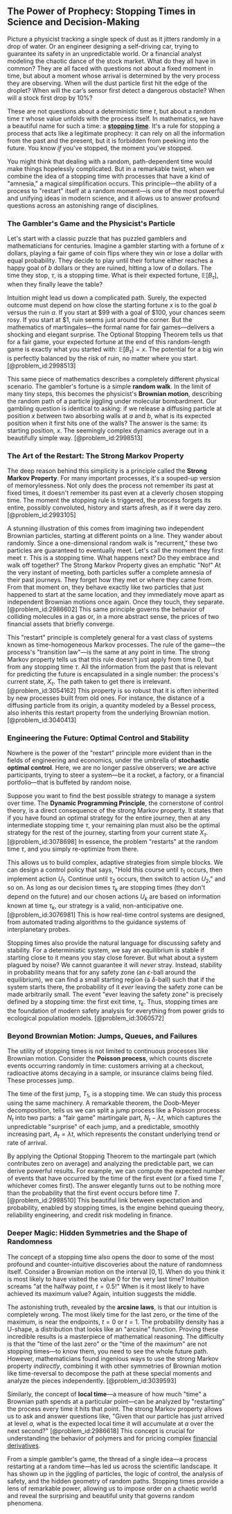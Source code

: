 ## The Power of Prophecy: Stopping Times in Science and Decision-Making

Picture a physicist tracking a single speck of dust as it jitters randomly in a drop of water. Or an engineer designing a self-driving car, trying to guarantee its safety in an unpredictable world. Or a financial analyst modeling the chaotic dance of the stock market. What do they all have in common? They are all faced with questions not about a fixed moment in time, but about a moment whose arrival is determined by the very process they are observing. When will the dust particle first hit the edge of the droplet? When will the car’s sensor first detect a dangerous obstacle? When will a stock first drop by 10%?

These are not questions about a deterministic time $t$, but about a random time $\tau$ whose value unfolds with the process itself. In mathematics, we have a beautiful name for such a time: a **[stopping time](@article_id:269803)**. It's a rule for stopping a process that acts like a legitimate prophecy: it can rely on all the information from the past and the present, but it is forbidden from peeking into the future. You know *if* you've stopped, the moment you've stopped.

You might think that dealing with a random, path-dependent time would make things hopelessly complicated. But in a remarkable twist, when we combine the idea of a stopping time with processes that have a kind of "amnesia," a magical simplification occurs. This principle—the ability of a process to "restart" itself at a random moment—is one of the most powerful and unifying ideas in modern science, and it allows us to answer profound questions across an astonishing range of disciplines.

### The Gambler's Game and the Physicist's Particle

Let's start with a classic puzzle that has puzzled gamblers and mathematicians for centuries. Imagine a gambler starting with a fortune of $x$ dollars, playing a fair game of coin flips where they win or lose a dollar with equal probability. They decide to play until their fortune either reaches a happy goal of $b$ dollars or they are ruined, hitting a low of $a$ dollars. The time they stop, $\tau$, is a stopping time. What is their expected fortune, $\mathbb{E}[B_{\tau}]$, when they finally leave the table?

Intuition might lead us down a complicated path. Surely, the expected outcome must depend on how close the starting fortune $x$ is to the goal $b$ versus the ruin $a$. If you start at $99 with a goal of $100, your chances seem rosy. If you start at $1, ruin seems just around the corner. But the mathematics of martingales—the formal name for fair games—delivers a shocking and elegant surprise. The Optional Stopping Theorem tells us that for a fair game, your expected fortune at the end of this random-length game is exactly what you started with: $\mathbb{E}[B_{\tau}] = x$. The potential for a big win is perfectly balanced by the risk of ruin, no matter where you start. [@problem_id:2998513]

This same piece of mathematics describes a completely different physical scenario. The gambler's fortune is a simple **random walk**. In the limit of many tiny steps, this becomes the physicist's **Brownian motion**, describing the random path of a particle jiggling under molecular bombardment. Our gambling question is identical to asking: if we release a diffusing particle at position $x$ between two absorbing walls at $a$ and $b$, what is its expected position when it first hits one of the walls? The answer is the same: its starting position, $x$. The seemingly complex dynamics average out in a beautifully simple way. [@problem_id:2998513]

### The Art of the Restart: The Strong Markov Property

The deep reason behind this simplicity is a principle called the **Strong Markov Property**. For many important processes, it's a souped-up version of memorylessness. Not only does the process not remember its past at fixed times, it doesn't remember its past even at a cleverly chosen stopping time. The moment the stopping rule is triggered, the process forgets its entire, possibly convoluted, history and starts afresh, as if it were day zero. [@problem_id:2993105]

A stunning illustration of this comes from imagining two independent Brownian particles, starting at different points on a line. They wander about randomly. Since a one-dimensional random walk is "recurrent," these two particles are guaranteed to eventually meet. Let's call the moment they first meet $\tau$. This is a stopping time. What happens next? Do they embrace and walk off together? The Strong Markov Property gives an emphatic "No!" At the very instant of meeting, both particles suffer a complete amnesia of their past journeys. They forget how they met or where they came from. From that moment on, they behave exactly like two particles that just happened to start at the same location, and they immediately move apart as independent Brownian motions once again. Once they touch, they separate. [@problem_id:2986602] This same principle governs the behavior of colliding molecules in a gas or, in a more abstract sense, the prices of two financial assets that briefly converge.

This "restart" principle is completely general for a vast class of systems known as time-homogeneous Markov processes. The rule of the game—the process's "transition law"—is the same at any point in time. The strong Markov property tells us that this rule doesn't just apply from time 0, but from any stopping time $\tau$. All the information from the past that is relevant for predicting the future is encapsulated in a single number: the process's current state, $X_{\tau}$. The path taken to get there is irrelevant. [@problem_id:3054162] This property is so robust that it is often inherited by new processes built from old ones. For instance, the distance of a diffusing particle from its origin, a quantity modeled by a Bessel process, also inherits this restart property from the underlying Brownian motion. [@problem_id:3040413]

### Engineering the Future: Optimal Control and Stability

Nowhere is the power of the "restart" principle more evident than in the fields of engineering and economics, under the umbrella of **stochastic optimal control**. Here, we are no longer passive observers; we are active participants, trying to steer a system—be it a rocket, a factory, or a financial portfolio—that is buffeted by random noise.

Suppose you want to find the best possible strategy to manage a system over time. The **Dynamic Programming Principle**, the cornerstone of control theory, is a direct consequence of the strong Markov property. It states that if you have found an optimal strategy for the entire journey, then at any intermediate stopping time $\tau$, your remaining plan must also be the optimal strategy for the rest of the journey, starting from your current state $X_{\tau}$. [@problem_id:3078698] In essence, the problem "restarts" at the random time $\tau$, and you simply re-optimize from there.

This allows us to build complex, adaptive strategies from simple blocks. We can design a control policy that says, "Hold this course until $\tau_1$ occurs, then implement action $U_1$. Continue until $\tau_2$ occurs, then switch to action $U_2$," and so on. As long as our decision times $\tau_k$ are stopping times (they don't depend on the future) and our chosen actions $U_k$ are based on information known at time $\tau_k$, our strategy is a valid, non-anticipative one. [@problem_id:3076981] This is how real-time control systems are designed, from automated trading algorithms to the guidance systems of interplanetary probes.

Stopping times also provide the natural language for discussing safety and stability. For a deterministic system, we say an equilibrium is stable if starting close to it means you stay close forever. But what about a system plagued by noise? We cannot guarantee it will *never* stray. Instead, stability in probability means that for any safety zone (an $\varepsilon$-ball around the equilibrium), we can find a small starting region (a $\delta$-ball) such that if the system starts there, the probability of it *ever* leaving the safety zone can be made arbitrarily small. The event "ever leaving the safety zone" is precisely defined by a stopping time: the first exit time, $\tau_{\varepsilon}$. Thus, stopping times are the foundation of modern safety analysis for everything from power grids to ecological population models. [@problem_id:3060572]

### Beyond Brownian Motion: Jumps, Queues, and Failures

The utility of stopping times is not limited to continuous processes like Brownian motion. Consider the **Poisson process**, which counts discrete events occurring randomly in time: customers arriving at a checkout, radioactive atoms decaying in a sample, or insurance claims being filed. These processes jump.

The time of the first jump, $T_1$, is a stopping time. We can study this process using the same machinery. A remarkable theorem, the Doob-Meyer decomposition, tells us we can split a jump process like a Poisson process $N_t$ into two parts: a "fair game" martingale part, $N_t - \lambda t$, which captures the unpredictable "surprise" of each jump, and a predictable, smoothly increasing part, $A_t = \lambda t$, which represents the constant underlying trend or rate of arrival.

By applying the Optional Stopping Theorem to the martingale part (which contributes zero on average) and analyzing the predictable part, we can derive powerful results. For example, we can compute the expected number of events that have occurred by the time of the first event (or a fixed time $T$, whichever comes first). The answer elegantly turns out to be nothing more than the probability that the first event occurs before time $T$. [@problem_id:2998510] This beautiful link between expectation and probability, enabled by stopping times, is the engine behind queuing theory, reliability engineering, and credit risk modeling in finance.

### Deeper Magic: Hidden Symmetries and the Shape of Randomness

The concept of a stopping time also opens the door to some of the most profound and counter-intuitive discoveries about the nature of randomness itself. Consider a Brownian motion on the interval $[0,1]$. When do you think it is most likely to have visited the value $0$ for the very last time? Intuition screams "at the halfway point, $t=0.5$!" When is it most likely to have achieved its maximum value? Again, intuition suggests the middle.

The astonishing truth, revealed by the **arcsine laws**, is that our intuition is completely wrong. The most likely time for the last zero, or the time of the maximum, is near the endpoints, $t=0$ or $t=1$. The probability density has a U-shape, a distribution that looks like an "arcsine" function. Proving these incredible results is a masterpiece of mathematical reasoning. The difficulty is that the "time of the last zero" or the "time of the maximum" are not stopping times—to know them, you need to see the whole future path. However, mathematicians found ingenious ways to use the strong Markov property *indirectly*, combining it with other symmetries of Brownian motion like time-reversal to decompose the path at these special moments and analyze the pieces independently. [@problem_id:3039593]

Similarly, the concept of **local time**—a measure of how much "time" a Brownian path spends at a particular point—can be analyzed by "restarting" the process every time it hits that point. The strong Markov property allows us to ask and answer questions like, "Given that our particle has just arrived at level $a$, what is the expected local time it will accumulate at $a$ over the next second?" [@problem_id:2986618] This concept is crucial for understanding the behavior of polymers and for pricing complex [financial derivatives](@article_id:636543).

From a simple gambler's game, the thread of a single idea—a process restarting at a random time—has led us across the scientific landscape. It has shown up in the jiggling of particles, the logic of control, the analysis of safety, and the hidden geometry of random paths. Stopping times provide a lens of remarkable power, allowing us to impose order on a chaotic world and reveal the surprising and beautiful unity that governs random phenomena.